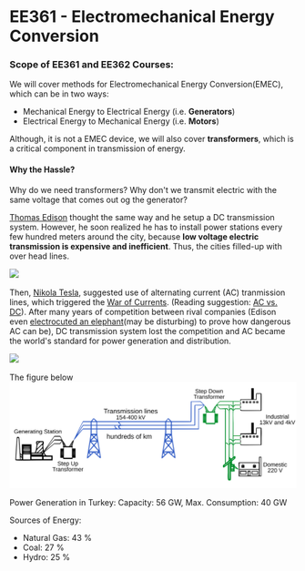 EE361 - Electromechanical Energy Conversion
=====
### Scope of EE361 and EE362 Courses:
We will cover methods for Electromechanical Energy Conversion(EMEC), which can be in two ways:
* Mechanical Energy to Electrical Energy (i.e. **Generators**)
* Electrical Energy to Mechanical Energy (i.e. **Motors**)

Although, it is not a EMEC device, we will also cover **transformers**, which is a critical component in transmission of energy.

#### Why the Hassle?
Why do we need transformers? Why don't we transmit electric with the same voltage that comes out og the generator?

[Thomas Edison](http://en.wikipedia.org/wiki/Thomas_Edison) thought the same way and he setup a DC transmission system. However, he soon realized he has to install power stations every few hundred meters around the city, because **low voltage electric transmission is expensive and inefficient**. Thus, the cities filled-up with over head lines.

![](http://www.gothamcenter.org/blotter/wp-content/uploads/2013/06/Tesla-2.jpg)

Then, [Nikola Tesla](http://www.gothamcenter.org/blotter/wp-content/uploads/2013/06/Tesla-2.jpg), suggested use of alternating current (AC) tranmission lines, which triggered the [War of Currents](http://en.wikipedia.org/wiki/War_of_Currents). (Reading suggestion: [AC vs. DC](http://blog.batteryquality.com/ac-vs-dc-alternating-current-vs-direct-current/)). After many years of competition between rival companies (Edison even [electrocuted an elephant](http://www.youtube.com/watch?v=VD0Q5FeF_wU)(may be disturbing) to prove how dangerous AC can be), DC transmission system lost the competition and AC became the world's standard for power generation and distribution.

![](http://rs1img.memecdn.com/thunderstruck_o_2855333.jpg)


The figure below
![](images/electric_grid.svg)

Power Generation in Turkey:
Capacity: 56 GW, Max. Consumption: 40 GW

Sources of Energy:
* Natural Gas: 43 %
* Coal: 27 %
* Hydro: 25 %

